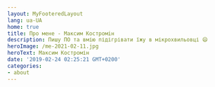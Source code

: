 ```yaml
---
layout: MyFooteredLayout
lang: ua-UA
home: true
title: Про мене - Максим Костромiн
description: Пишу ПО та вмію підігрівати їжу в мікрохвильовці 😄
heroImage: /me-2021-02-11.jpg
heroText: Максим Костромін
date: '2019-02-24 02:25:21 GMT+0200'
categories:
- about
---
```


<MyJoke :value="''"/>
